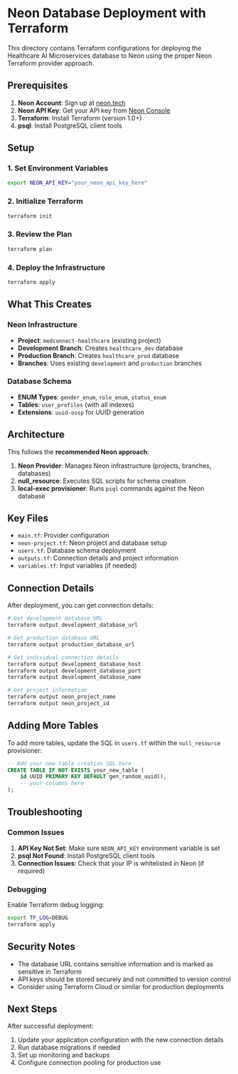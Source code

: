 # Neon Database Deployment with Terraform

This directory contains Terraform configurations for deploying the Healthcare AI Microservices database to Neon using the proper Neon Terraform provider approach.

## Prerequisites

1. **Neon Account**: Sign up at [neon.tech](https://neon.tech)
2. **Neon API Key**: Get your API key from [Neon Console](https://console.neon.tech/app/settings/api-keys)
3. **Terraform**: Install Terraform (version 1.0+)
4. **psql**: Install PostgreSQL client tools

## Setup

### 1. Set Environment Variables

```bash
export NEON_API_KEY="your_neon_api_key_here"
```

### 2. Initialize Terraform

```bash
terraform init
```

### 3. Review the Plan

```bash
terraform plan
```

### 4. Deploy the Infrastructure

```bash
terraform apply
```

## What This Creates

### Neon Infrastructure
- **Project**: `medconnect-healthcare` (existing project)
- **Development Branch**: Creates `healthcare_dev` database
- **Production Branch**: Creates `healthcare_prod` database
- **Branches**: Uses existing `development` and `production` branches

### Database Schema
- **ENUM Types**: `gender_enum`, `role_enum`, `status_enum`
- **Tables**: `user_profiles` (with all indexes)
- **Extensions**: `uuid-ossp` for UUID generation

## Architecture

This follows the **recommended Neon approach**:

1. **Neon Provider**: Manages Neon infrastructure (projects, branches, databases)
2. **null_resource**: Executes SQL scripts for schema creation
3. **local-exec provisioner**: Runs `psql` commands against the Neon database

## Key Files

- `main.tf`: Provider configuration
- `neon-project.tf`: Neon project and database setup
- `users.tf`: Database schema deployment
- `outputs.tf`: Connection details and project information
- `variables.tf`: Input variables (if needed)

## Connection Details

After deployment, you can get connection details:

```bash
# Get development database URL
terraform output development_database_url

# Get production database URL
terraform output production_database_url

# Get individual connection details
terraform output development_database_host
terraform output development_database_port
terraform output development_database_name

# Get project information
terraform output neon_project_name
terraform output neon_project_id
```

## Adding More Tables

To add more tables, update the SQL in `users.tf` within the `null_resource` provisioner:

```sql
-- Add your new table creation SQL here
CREATE TABLE IF NOT EXISTS your_new_table (
    id UUID PRIMARY KEY DEFAULT gen_random_uuid(),
    -- your columns here
);
```

## Troubleshooting

### Common Issues

1. **API Key Not Set**: Make sure `NEON_API_KEY` environment variable is set
2. **psql Not Found**: Install PostgreSQL client tools
3. **Connection Issues**: Check that your IP is whitelisted in Neon (if required)

### Debugging

Enable Terraform debug logging:

```bash
export TF_LOG=DEBUG
terraform apply
```

## Security Notes

- The database URL contains sensitive information and is marked as sensitive in Terraform
- API keys should be stored securely and not committed to version control
- Consider using Terraform Cloud or similar for production deployments

## Next Steps

After successful deployment:

1. Update your application configuration with the new connection details
2. Run database migrations if needed
3. Set up monitoring and backups
4. Configure connection pooling for production use
